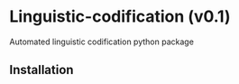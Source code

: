 # Linguistic-codification (v0.1)
Automated linguistic codification python package


## Installation


